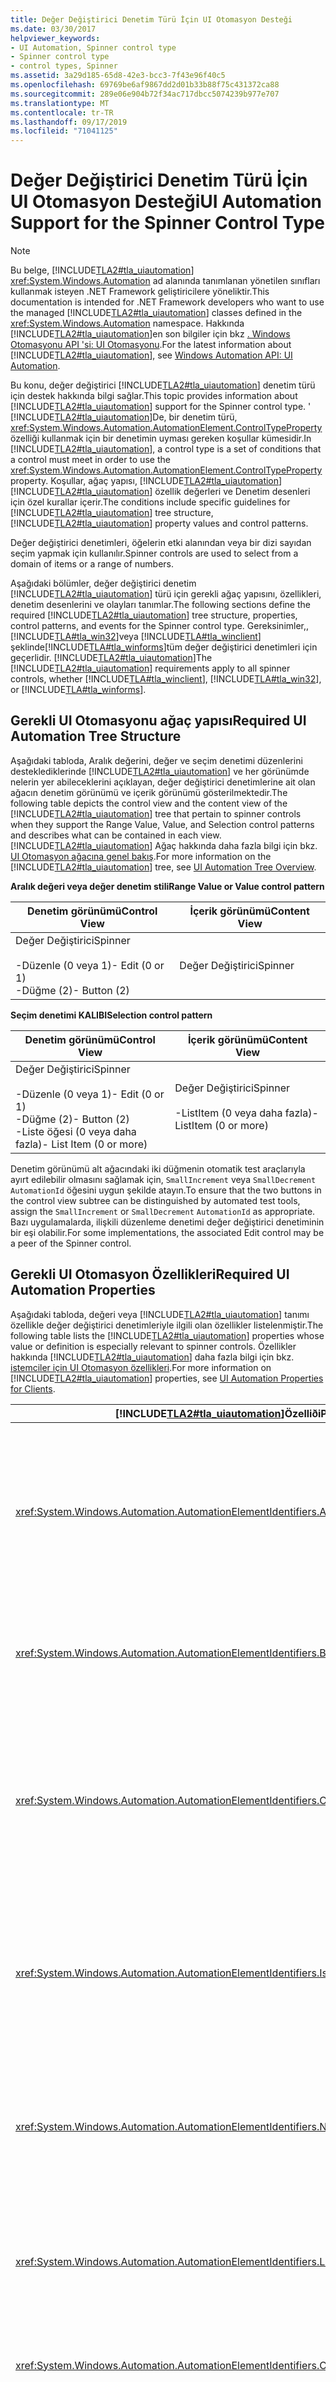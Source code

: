 ```yaml
---
title: Değer Değiştirici Denetim Türü İçin UI Otomasyon Desteği
ms.date: 03/30/2017
helpviewer_keywords:
- UI Automation, Spinner control type
- Spinner control type
- control types, Spinner
ms.assetid: 3a29d185-65d8-42e3-bcc3-7f43e96f40c5
ms.openlocfilehash: 69769be6af9867dd2d01b33b88f75c431372ca88
ms.sourcegitcommit: 289e06e904b72f34ac717dbcc5074239b977e707
ms.translationtype: MT
ms.contentlocale: tr-TR
ms.lasthandoff: 09/17/2019
ms.locfileid: "71041125"
---
```

# <a name="ui-automation-support-for-the-spinner-control-type"></a><span data-ttu-id="4f241-102">Değer Değiştirici Denetim Türü İçin UI Otomasyon Desteği</span><span class="sxs-lookup"><span data-stu-id="4f241-102">UI Automation Support for the Spinner Control Type</span></span>
> [!NOTE]
> <span data-ttu-id="4f241-103">Bu belge, [!INCLUDE[TLA2#tla_uiautomation](../../../includes/tla2sharptla-uiautomation-md.md)] <xref:System.Windows.Automation> ad alanında tanımlanan yönetilen sınıfları kullanmak isteyen .NET Framework geliştiricilere yöneliktir.</span><span class="sxs-lookup"><span data-stu-id="4f241-103">This documentation is intended for .NET Framework developers who want to use the managed [!INCLUDE[TLA2#tla_uiautomation](../../../includes/tla2sharptla-uiautomation-md.md)] classes defined in the <xref:System.Windows.Automation> namespace.</span></span> <span data-ttu-id="4f241-104">Hakkında [!INCLUDE[TLA2#tla_uiautomation](../../../includes/tla2sharptla-uiautomation-md.md)]en son bilgiler için bkz [. Windows Otomasyonu API 'si: UI Otomasyonu](https://go.microsoft.com/fwlink/?LinkID=156746).</span><span class="sxs-lookup"><span data-stu-id="4f241-104">For the latest information about [!INCLUDE[TLA2#tla_uiautomation](../../../includes/tla2sharptla-uiautomation-md.md)], see [Windows Automation API: UI Automation](https://go.microsoft.com/fwlink/?LinkID=156746).</span></span>  
  
 <span data-ttu-id="4f241-105">Bu konu, değer değiştirici [!INCLUDE[TLA2#tla_uiautomation](../../../includes/tla2sharptla-uiautomation-md.md)] denetim türü için destek hakkında bilgi sağlar.</span><span class="sxs-lookup"><span data-stu-id="4f241-105">This topic provides information about [!INCLUDE[TLA2#tla_uiautomation](../../../includes/tla2sharptla-uiautomation-md.md)] support for the Spinner control type.</span></span> <span data-ttu-id="4f241-106">' [!INCLUDE[TLA2#tla_uiautomation](../../../includes/tla2sharptla-uiautomation-md.md)]De, bir denetim türü, <xref:System.Windows.Automation.AutomationElement.ControlTypeProperty> özelliği kullanmak için bir denetimin uyması gereken koşullar kümesidir.</span><span class="sxs-lookup"><span data-stu-id="4f241-106">In [!INCLUDE[TLA2#tla_uiautomation](../../../includes/tla2sharptla-uiautomation-md.md)], a control type is a set of conditions that a control must meet in order to use the <xref:System.Windows.Automation.AutomationElement.ControlTypeProperty> property.</span></span> <span data-ttu-id="4f241-107">Koşullar, ağaç yapısı, [!INCLUDE[TLA2#tla_uiautomation](../../../includes/tla2sharptla-uiautomation-md.md)] [!INCLUDE[TLA2#tla_uiautomation](../../../includes/tla2sharptla-uiautomation-md.md)] özellik değerleri ve Denetim desenleri için özel kurallar içerir.</span><span class="sxs-lookup"><span data-stu-id="4f241-107">The conditions include specific guidelines for [!INCLUDE[TLA2#tla_uiautomation](../../../includes/tla2sharptla-uiautomation-md.md)] tree structure, [!INCLUDE[TLA2#tla_uiautomation](../../../includes/tla2sharptla-uiautomation-md.md)] property values and control patterns.</span></span>  
  
 <span data-ttu-id="4f241-108">Değer değiştirici denetimleri, öğelerin etki alanından veya bir dizi sayıdan seçim yapmak için kullanılır.</span><span class="sxs-lookup"><span data-stu-id="4f241-108">Spinner controls are used to select from a domain of items or a range of numbers.</span></span>  
  
 <span data-ttu-id="4f241-109">Aşağıdaki bölümler, değer değiştirici denetim [!INCLUDE[TLA2#tla_uiautomation](../../../includes/tla2sharptla-uiautomation-md.md)] türü için gerekli ağaç yapısını, özellikleri, denetim desenlerini ve olayları tanımlar.</span><span class="sxs-lookup"><span data-stu-id="4f241-109">The following sections define the required [!INCLUDE[TLA2#tla_uiautomation](../../../includes/tla2sharptla-uiautomation-md.md)] tree structure, properties, control patterns, and events for the Spinner control type.</span></span> <span data-ttu-id="4f241-110">Gereksinimler,, [!INCLUDE[TLA#tla_win32](../../../includes/tlasharptla-win32-md.md)]veya [!INCLUDE[TLA#tla_winclient](../../../includes/tlasharptla-winclient-md.md)] şeklinde[!INCLUDE[TLA#tla_winforms](../../../includes/tlasharptla-winforms-md.md)]tüm değer değiştirici denetimleri için geçerlidir. [!INCLUDE[TLA2#tla_uiautomation](../../../includes/tla2sharptla-uiautomation-md.md)]</span><span class="sxs-lookup"><span data-stu-id="4f241-110">The [!INCLUDE[TLA2#tla_uiautomation](../../../includes/tla2sharptla-uiautomation-md.md)] requirements apply to all spinner controls, whether [!INCLUDE[TLA#tla_winclient](../../../includes/tlasharptla-winclient-md.md)], [!INCLUDE[TLA#tla_win32](../../../includes/tlasharptla-win32-md.md)], or [!INCLUDE[TLA#tla_winforms](../../../includes/tlasharptla-winforms-md.md)].</span></span>  
  
<a name="Required_UI_Automation_Tree_Structure"></a>   
## <a name="required-ui-automation-tree-structure"></a><span data-ttu-id="4f241-111">Gerekli UI Otomasyonu ağaç yapısı</span><span class="sxs-lookup"><span data-stu-id="4f241-111">Required UI Automation Tree Structure</span></span>  
 <span data-ttu-id="4f241-112">Aşağıdaki tabloda, Aralık değerini, değer ve seçim denetimi düzenlerini desteklediklerinde [!INCLUDE[TLA2#tla_uiautomation](../../../includes/tla2sharptla-uiautomation-md.md)] ve her görünümde nelerin yer abileceklerini açıklayan, değer değiştirici denetimlerine ait olan ağacın denetim görünümü ve içerik görünümü gösterilmektedir.</span><span class="sxs-lookup"><span data-stu-id="4f241-112">The following table depicts the control view and the content view of the [!INCLUDE[TLA2#tla_uiautomation](../../../includes/tla2sharptla-uiautomation-md.md)] tree that pertain to spinner controls when they support the Range Value, Value, and Selection control patterns and describes what can be contained in each view.</span></span> <span data-ttu-id="4f241-113">[!INCLUDE[TLA2#tla_uiautomation](../../../includes/tla2sharptla-uiautomation-md.md)] Ağaç hakkında daha fazla bilgi için bkz. [UI Otomasyon ağacına genel bakış](ui-automation-tree-overview.md).</span><span class="sxs-lookup"><span data-stu-id="4f241-113">For more information on the [!INCLUDE[TLA2#tla_uiautomation](../../../includes/tla2sharptla-uiautomation-md.md)] tree, see [UI Automation Tree Overview](ui-automation-tree-overview.md).</span></span>  
  
 <span data-ttu-id="4f241-114">**Aralık değeri veya değer denetim stili**</span><span class="sxs-lookup"><span data-stu-id="4f241-114">**Range Value or Value control pattern**</span></span>  
  
|<span data-ttu-id="4f241-115">Denetim görünümü</span><span class="sxs-lookup"><span data-stu-id="4f241-115">Control View</span></span>|<span data-ttu-id="4f241-116">İçerik görünümü</span><span class="sxs-lookup"><span data-stu-id="4f241-116">Content View</span></span>|  
|------------------|------------------|  
|<span data-ttu-id="4f241-117">Değer Değiştirici</span><span class="sxs-lookup"><span data-stu-id="4f241-117">Spinner</span></span><br /><br /> <span data-ttu-id="4f241-118">-Düzenle (0 veya 1)</span><span class="sxs-lookup"><span data-stu-id="4f241-118">-   Edit (0 or 1)</span></span><br /><span data-ttu-id="4f241-119">-Düğme (2)</span><span class="sxs-lookup"><span data-stu-id="4f241-119">-   Button (2)</span></span>|<span data-ttu-id="4f241-120">Değer Değiştirici</span><span class="sxs-lookup"><span data-stu-id="4f241-120">Spinner</span></span>|  
  
 <span data-ttu-id="4f241-121">**Seçim denetimi KALIBI**</span><span class="sxs-lookup"><span data-stu-id="4f241-121">**Selection control pattern**</span></span>  
  
|<span data-ttu-id="4f241-122">Denetim görünümü</span><span class="sxs-lookup"><span data-stu-id="4f241-122">Control View</span></span>|<span data-ttu-id="4f241-123">İçerik görünümü</span><span class="sxs-lookup"><span data-stu-id="4f241-123">Content View</span></span>|  
|------------------|------------------|  
|<span data-ttu-id="4f241-124">Değer Değiştirici</span><span class="sxs-lookup"><span data-stu-id="4f241-124">Spinner</span></span><br /><br /> <span data-ttu-id="4f241-125">-Düzenle (0 veya 1)</span><span class="sxs-lookup"><span data-stu-id="4f241-125">-   Edit (0 or 1)</span></span><br /><span data-ttu-id="4f241-126">-Düğme (2)</span><span class="sxs-lookup"><span data-stu-id="4f241-126">-   Button (2)</span></span><br /><span data-ttu-id="4f241-127">-Liste öğesi (0 veya daha fazla)</span><span class="sxs-lookup"><span data-stu-id="4f241-127">-   List Item (0 or more)</span></span>|<span data-ttu-id="4f241-128">Değer Değiştirici</span><span class="sxs-lookup"><span data-stu-id="4f241-128">Spinner</span></span><br /><br /> <span data-ttu-id="4f241-129">-ListItem (0 veya daha fazla)</span><span class="sxs-lookup"><span data-stu-id="4f241-129">-   ListItem (0 or more)</span></span>|  
  
 <span data-ttu-id="4f241-130">Denetim görünümü alt ağacındaki iki düğmenin otomatik test araçlarıyla ayırt edilebilir olmasını sağlamak için, `SmallIncrement` veya `SmallDecrement` `AutomationId` öğesini uygun şekilde atayın.</span><span class="sxs-lookup"><span data-stu-id="4f241-130">To ensure that the two buttons in the control view subtree can be distinguished by automated test tools, assign the `SmallIncrement` or `SmallDecrement` `AutomationId` as appropriate.</span></span> <span data-ttu-id="4f241-131">Bazı uygulamalarda, ilişkili düzenleme denetimi değer değiştirici denetiminin bir eşi olabilir.</span><span class="sxs-lookup"><span data-stu-id="4f241-131">For some implementations, the associated Edit control may be a peer of the Spinner control.</span></span>  
  
<a name="Required_UI_Automation_Properties"></a>   
## <a name="required-ui-automation-properties"></a><span data-ttu-id="4f241-132">Gerekli UI Otomasyon Özellikleri</span><span class="sxs-lookup"><span data-stu-id="4f241-132">Required UI Automation Properties</span></span>  
 <span data-ttu-id="4f241-133">Aşağıdaki tabloda, değeri veya [!INCLUDE[TLA2#tla_uiautomation](../../../includes/tla2sharptla-uiautomation-md.md)] tanımı özellikle değer değiştirici denetimleriyle ilgili olan özellikler listelenmiştir.</span><span class="sxs-lookup"><span data-stu-id="4f241-133">The following table lists the [!INCLUDE[TLA2#tla_uiautomation](../../../includes/tla2sharptla-uiautomation-md.md)] properties whose value or definition is especially relevant to spinner controls.</span></span> <span data-ttu-id="4f241-134">Özellikler hakkında [!INCLUDE[TLA2#tla_uiautomation](../../../includes/tla2sharptla-uiautomation-md.md)] daha fazla bilgi için bkz. [istemciler için UI Otomasyon özellikleri](ui-automation-properties-for-clients.md).</span><span class="sxs-lookup"><span data-stu-id="4f241-134">For more information on [!INCLUDE[TLA2#tla_uiautomation](../../../includes/tla2sharptla-uiautomation-md.md)] properties, see [UI Automation Properties for Clients](ui-automation-properties-for-clients.md).</span></span>  
  
|[!INCLUDE[TLA2#tla_uiautomation](../../../includes/tla2sharptla-uiautomation-md.md)]<span data-ttu-id="4f241-135">Özelliði</span><span class="sxs-lookup"><span data-stu-id="4f241-135">Property</span></span>|<span data-ttu-id="4f241-136">Değer</span><span class="sxs-lookup"><span data-stu-id="4f241-136">Value</span></span>|<span data-ttu-id="4f241-137">Notlar</span><span class="sxs-lookup"><span data-stu-id="4f241-137">Notes</span></span>|  
|------------------------------------------------------------------------------------|-----------|-----------|  
|<xref:System.Windows.Automation.AutomationElementIdentifiers.AutomationIdProperty>|<span data-ttu-id="4f241-138">Notlara bakın.</span><span class="sxs-lookup"><span data-stu-id="4f241-138">See notes.</span></span>|<span data-ttu-id="4f241-139">Bu özelliğin değerinin bir uygulamadaki tüm denetimlerde benzersiz olması gerekir.</span><span class="sxs-lookup"><span data-stu-id="4f241-139">The value of this property needs to be unique across all controls in an application.</span></span>|  
|<xref:System.Windows.Automation.AutomationElementIdentifiers.BoundingRectangleProperty>|<span data-ttu-id="4f241-140">Notlara bakın.</span><span class="sxs-lookup"><span data-stu-id="4f241-140">See notes.</span></span>|<span data-ttu-id="4f241-141">Tüm denetimi içeren en dıştaki dikdörtgen.</span><span class="sxs-lookup"><span data-stu-id="4f241-141">The outermost rectangle that contains the whole control.</span></span>|  
|<xref:System.Windows.Automation.AutomationElementIdentifiers.ClickablePointProperty>|<span data-ttu-id="4f241-142">Notlara bakın.</span><span class="sxs-lookup"><span data-stu-id="4f241-142">See notes.</span></span>|<span data-ttu-id="4f241-143">Değer değiştirici denetiminin tıklatılabilir noktası odağı denetimin düzenleme bölümüne verir.</span><span class="sxs-lookup"><span data-stu-id="4f241-143">The spinner control's clickable point gives focus to the edit portion of the control.</span></span>|  
|<xref:System.Windows.Automation.AutomationElementIdentifiers.IsKeyboardFocusableProperty>|<span data-ttu-id="4f241-144">Notlara bakın.</span><span class="sxs-lookup"><span data-stu-id="4f241-144">See notes.</span></span>|<span data-ttu-id="4f241-145">Denetim, klavye odağı alamıyorsa, bu özelliği desteklemesi gerekir.</span><span class="sxs-lookup"><span data-stu-id="4f241-145">If the control can receive keyboard focus, it must support this property.</span></span>|  
|<xref:System.Windows.Automation.AutomationElementIdentifiers.NameProperty>|<span data-ttu-id="4f241-146">Notlara bakın.</span><span class="sxs-lookup"><span data-stu-id="4f241-146">See notes.</span></span>|<span data-ttu-id="4f241-147">Değer değiştirici denetimi genellikle adını statik metin etiketinden alır.</span><span class="sxs-lookup"><span data-stu-id="4f241-147">The spinner control typically gets its name from a static text label.</span></span>|  
|<xref:System.Windows.Automation.AutomationElementIdentifiers.LabeledByProperty>|<span data-ttu-id="4f241-148">Notlara bakın.</span><span class="sxs-lookup"><span data-stu-id="4f241-148">See notes.</span></span>|<span data-ttu-id="4f241-149">Değer değiştirici denetimlerinin statik metin etiketi vardır.</span><span class="sxs-lookup"><span data-stu-id="4f241-149">Spinner controls have a static text label.</span></span>|  
|<xref:System.Windows.Automation.AutomationElementIdentifiers.ControlTypeProperty>|<span data-ttu-id="4f241-150">Değer Değiştirici</span><span class="sxs-lookup"><span data-stu-id="4f241-150">Spinner</span></span>|<span data-ttu-id="4f241-151">Bu değer tüm UI çerçeveleri için aynıdır.</span><span class="sxs-lookup"><span data-stu-id="4f241-151">This value is the same for all UI frameworks.</span></span>|  
|<xref:System.Windows.Automation.AutomationElementIdentifiers.LocalizedControlTypeProperty>|<span data-ttu-id="4f241-152">dönüş</span><span class="sxs-lookup"><span data-stu-id="4f241-152">"spinner"</span></span>|<span data-ttu-id="4f241-153">Değer değiştirici denetim türüne karşılık gelen yerelleştirilmiş dize.</span><span class="sxs-lookup"><span data-stu-id="4f241-153">Localized string corresponding to the Spinner control type.</span></span>|  
|<xref:System.Windows.Automation.AutomationElementIdentifiers.IsContentElementProperty>|<span data-ttu-id="4f241-154">Doğru</span><span class="sxs-lookup"><span data-stu-id="4f241-154">True</span></span>|<span data-ttu-id="4f241-155">Değer değiştirici denetimi her zaman içerik olmalıdır.</span><span class="sxs-lookup"><span data-stu-id="4f241-155">The spinner control must always be content.</span></span>|  
|<xref:System.Windows.Automation.AutomationElementIdentifiers.IsControlElementProperty>|<span data-ttu-id="4f241-156">Doğru</span><span class="sxs-lookup"><span data-stu-id="4f241-156">True</span></span>|<span data-ttu-id="4f241-157">Değer değiştirici denetimi her zaman bir denetim olmalıdır.</span><span class="sxs-lookup"><span data-stu-id="4f241-157">The Spinner control must always be a control.</span></span>|  
  
<a name="Required_UI_Automation_Control_Patterns_and_Properties"></a>   
## <a name="required-ui-automation-control-patterns-and-properties"></a><span data-ttu-id="4f241-158">Gerekli UI Otomasyonu Denetim desenleri ve özellikleri</span><span class="sxs-lookup"><span data-stu-id="4f241-158">Required UI Automation Control Patterns and Properties</span></span>  
 <span data-ttu-id="4f241-159">Aşağıdaki tabloda, değer değiştirici [!INCLUDE[TLA2#tla_uiautomation](../../../includes/tla2sharptla-uiautomation-md.md)] denetimleri tarafından desteklenmesi için gereken denetim desenleri listelenmektedir.</span><span class="sxs-lookup"><span data-stu-id="4f241-159">The following table lists the [!INCLUDE[TLA2#tla_uiautomation](../../../includes/tla2sharptla-uiautomation-md.md)] control patterns required to be supported by spinner controls.</span></span> <span data-ttu-id="4f241-160">Denetim desenleri hakkında daha fazla bilgi için bkz. [UI Otomasyonu Denetim desenlerine genel bakış](ui-automation-control-patterns-overview.md).</span><span class="sxs-lookup"><span data-stu-id="4f241-160">For more information about control patterns, see [UI Automation Control Patterns Overview](ui-automation-control-patterns-overview.md).</span></span>  
  
|<span data-ttu-id="4f241-161">Denetim deseninin/deseninin özelliği</span><span class="sxs-lookup"><span data-stu-id="4f241-161">Control Pattern/Pattern Property</span></span>|<span data-ttu-id="4f241-162">Destek/değer</span><span class="sxs-lookup"><span data-stu-id="4f241-162">Support/Value</span></span>|<span data-ttu-id="4f241-163">Notlar</span><span class="sxs-lookup"><span data-stu-id="4f241-163">Notes</span></span>|  
|---------------------------------------|--------------------|-----------|  
|<xref:System.Windows.Automation.Provider.ISelectionProvider>|<span data-ttu-id="4f241-164">Şekline</span><span class="sxs-lookup"><span data-stu-id="4f241-164">Depends</span></span>|<span data-ttu-id="4f241-165">Seçilecek öğe listesi olan değer değiştirici denetimleri bu kalıbı desteklemelidir.</span><span class="sxs-lookup"><span data-stu-id="4f241-165">Spinner controls that have a list of items to be selected must support this pattern.</span></span>|  
|<xref:System.Windows.Automation.Provider.ISelectionProvider.CanSelectMultiple%2A>|<span data-ttu-id="4f241-166">False</span><span class="sxs-lookup"><span data-stu-id="4f241-166">False</span></span>|<span data-ttu-id="4f241-167">Değer değiştirici denetimleri her zaman tek seçim kapsayıcılarıdır.</span><span class="sxs-lookup"><span data-stu-id="4f241-167">Spinner controls are always single selection containers.</span></span>|  
|<xref:System.Windows.Automation.Provider.IRangeValueProvider>|<span data-ttu-id="4f241-168">Şekline</span><span class="sxs-lookup"><span data-stu-id="4f241-168">Depends</span></span>|<span data-ttu-id="4f241-169">Değer değiştirici denetimleri, bir sayısal aralığı yayan bu kalıbı destekleyebilir.</span><span class="sxs-lookup"><span data-stu-id="4f241-169">Spinner controls that span a numeric range can support this pattern.</span></span>|  
|<xref:System.Windows.Automation.Provider.IValueProvider>|<span data-ttu-id="4f241-170">Şekline</span><span class="sxs-lookup"><span data-stu-id="4f241-170">Depends</span></span>|<span data-ttu-id="4f241-171">Değer değiştirici bir seçenek veya sayı kümesini kapsayan değiştirici denetimleri bu kalıbı destekleyebilir.</span><span class="sxs-lookup"><span data-stu-id="4f241-171">Spinner controls that span a discrete set of options or numbers can support this pattern.</span></span>|  
  
<a name="Required_UI_Automation_Events"></a>   
## <a name="required-ui-automation-events"></a><span data-ttu-id="4f241-172">Gerekli UI Otomasyon olayları</span><span class="sxs-lookup"><span data-stu-id="4f241-172">Required UI Automation Events</span></span>  
 <span data-ttu-id="4f241-173">Aşağıdaki tabloda, tüm değer [!INCLUDE[TLA2#tla_uiautomation](../../../includes/tla2sharptla-uiautomation-md.md)] değiştirici denetimleri tarafından desteklenmesi gereken olaylar listelenmektedir.</span><span class="sxs-lookup"><span data-stu-id="4f241-173">The following table lists the [!INCLUDE[TLA2#tla_uiautomation](../../../includes/tla2sharptla-uiautomation-md.md)] events required to be supported by all spinner controls.</span></span> <span data-ttu-id="4f241-174">Olaylar hakkında daha fazla bilgi için bkz. [UI Otomasyonu olaylarına genel bakış](ui-automation-events-overview.md).</span><span class="sxs-lookup"><span data-stu-id="4f241-174">For more information on events, see [UI Automation Events Overview](ui-automation-events-overview.md).</span></span>  
  
|[!INCLUDE[TLA2#tla_uiautomation](../../../includes/tla2sharptla-uiautomation-md.md)]<span data-ttu-id="4f241-175">Olay</span><span class="sxs-lookup"><span data-stu-id="4f241-175">Event</span></span>|<span data-ttu-id="4f241-176">Destek</span><span class="sxs-lookup"><span data-stu-id="4f241-176">Support</span></span>|<span data-ttu-id="4f241-177">Notlar</span><span class="sxs-lookup"><span data-stu-id="4f241-177">Notes</span></span>|  
|---------------------------------------------------------------------------------|-------------|-----------|  
|<xref:System.Windows.Automation.SelectionPatternIdentifiers.InvalidatedEvent>|<span data-ttu-id="4f241-178">Şekline</span><span class="sxs-lookup"><span data-stu-id="4f241-178">Depends</span></span>|<span data-ttu-id="4f241-179">Yok.</span><span class="sxs-lookup"><span data-stu-id="4f241-179">None</span></span>|  
|<span data-ttu-id="4f241-180"><xref:System.Windows.Automation.AutomationElementIdentifiers.BoundingRectangleProperty>özellik değişti olayı.</span><span class="sxs-lookup"><span data-stu-id="4f241-180"><xref:System.Windows.Automation.AutomationElementIdentifiers.BoundingRectangleProperty> property-changed event.</span></span>|<span data-ttu-id="4f241-181">Gerekli</span><span class="sxs-lookup"><span data-stu-id="4f241-181">Required</span></span>|<span data-ttu-id="4f241-182">Yok.</span><span class="sxs-lookup"><span data-stu-id="4f241-182">None</span></span>|  
|<span data-ttu-id="4f241-183"><xref:System.Windows.Automation.AutomationElementIdentifiers.IsOffscreenProperty>özellik değişti olayı.</span><span class="sxs-lookup"><span data-stu-id="4f241-183"><xref:System.Windows.Automation.AutomationElementIdentifiers.IsOffscreenProperty> property-changed event.</span></span>|<span data-ttu-id="4f241-184">Gerekli</span><span class="sxs-lookup"><span data-stu-id="4f241-184">Required</span></span>|<span data-ttu-id="4f241-185">Yok.</span><span class="sxs-lookup"><span data-stu-id="4f241-185">None</span></span>|  
|<span data-ttu-id="4f241-186"><xref:System.Windows.Automation.AutomationElementIdentifiers.IsEnabledProperty>özellik değişti olayı.</span><span class="sxs-lookup"><span data-stu-id="4f241-186"><xref:System.Windows.Automation.AutomationElementIdentifiers.IsEnabledProperty> property-changed event.</span></span>|<span data-ttu-id="4f241-187">Gerekli</span><span class="sxs-lookup"><span data-stu-id="4f241-187">Required</span></span>|<span data-ttu-id="4f241-188">Yok.</span><span class="sxs-lookup"><span data-stu-id="4f241-188">None</span></span>|  
|<span data-ttu-id="4f241-189"><xref:System.Windows.Automation.ValuePatternIdentifiers.ValueProperty>özellik değişti olayı.</span><span class="sxs-lookup"><span data-stu-id="4f241-189"><xref:System.Windows.Automation.ValuePatternIdentifiers.ValueProperty> property-changed event.</span></span>|<span data-ttu-id="4f241-190">Şekline</span><span class="sxs-lookup"><span data-stu-id="4f241-190">Depends</span></span>|<span data-ttu-id="4f241-191">Yok.</span><span class="sxs-lookup"><span data-stu-id="4f241-191">None</span></span>|  
|<span data-ttu-id="4f241-192"><xref:System.Windows.Automation.RangeValuePatternIdentifiers.ValueProperty>özellik değişti olayı.</span><span class="sxs-lookup"><span data-stu-id="4f241-192"><xref:System.Windows.Automation.RangeValuePatternIdentifiers.ValueProperty> property-changed event.</span></span>|<span data-ttu-id="4f241-193">Şekline</span><span class="sxs-lookup"><span data-stu-id="4f241-193">Depends</span></span>|<span data-ttu-id="4f241-194">Yok.</span><span class="sxs-lookup"><span data-stu-id="4f241-194">None</span></span>|  
|<xref:System.Windows.Automation.AutomationElementIdentifiers.AutomationFocusChangedEvent>|<span data-ttu-id="4f241-195">Gerekli</span><span class="sxs-lookup"><span data-stu-id="4f241-195">Required</span></span>|<span data-ttu-id="4f241-196">Yok.</span><span class="sxs-lookup"><span data-stu-id="4f241-196">None</span></span>|  
|<xref:System.Windows.Automation.AutomationElementIdentifiers.StructureChangedEvent>|<span data-ttu-id="4f241-197">Gerekli</span><span class="sxs-lookup"><span data-stu-id="4f241-197">Required</span></span>|<span data-ttu-id="4f241-198">Yok.</span><span class="sxs-lookup"><span data-stu-id="4f241-198">None</span></span>|  
  
## <a name="see-also"></a><span data-ttu-id="4f241-199">Ayrıca bkz.</span><span class="sxs-lookup"><span data-stu-id="4f241-199">See also</span></span>

- <xref:System.Windows.Automation.ControlType.Spinner>
- [<span data-ttu-id="4f241-200">UI Otomasyonu Denetim Türlerine Genel Bakış</span><span class="sxs-lookup"><span data-stu-id="4f241-200">UI Automation Control Types Overview</span></span>](ui-automation-control-types-overview.md)
- [<span data-ttu-id="4f241-201">UI Otomasyonuna Genel Bakış</span><span class="sxs-lookup"><span data-stu-id="4f241-201">UI Automation Overview</span></span>](ui-automation-overview.md)
